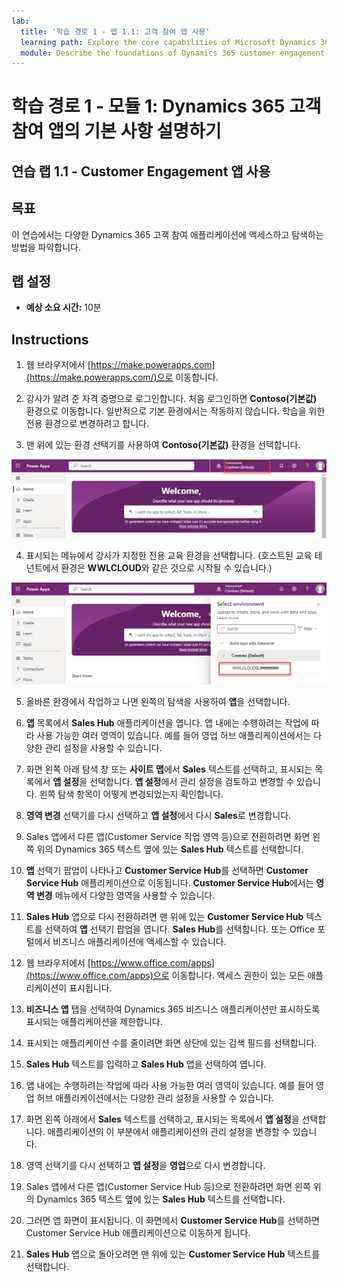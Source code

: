 ```yaml
---
lab:
  title: '학습 경로 1 - 랩 1.1: 고객 참여 앱 사용'
  learning path: Explore the core capabilities of Microsoft Dynamics 365 customer engagement apps
  module: Describe the foundations of Dynamics 365 customer engagement apps
---
```


학습 경로 1 - 모듈 1: Dynamics 365 고객 참여 앱의 기본 사항 설명하기
========================

## 연습 랩 1.1 - Customer Engagement 앱 사용 

## 목표

이 연습에서는 다양한 Dynamics 365 고객 참여 애플리케이션에 액세스하고 탐색하는 방법을 파악합니다. 

## 랩 설정

  - **예상 소요 시간:** 10분

## Instructions

1. 웹 브라우저에서 [https://make.powerapps.com](https://make.powerapps.com/)으로 이동합니다. 

2. 강사가 알려 준 자격 증명으로 로그인합니다. 처음 로그인하면 **Contoso(기본값)** 환경으로 이동합니다. 일반적으로 기본 환경에서는 작동하지 않습니다. 학습을 위한 전용 환경으로 변경하려고 합니다. 

3.  맨 위에 있는 환경 선택기를 사용하여 **Contoso(기본값)** 환경을 선택합니다. 

![환경 선택](media/lab-11-work-with-customer-engagement-apps-01.png)

4. 표시되는 메뉴에서 강사가 지정한 전용 교육 환경을 선택합니다. (호스트된 교육 테넌트에서 환경은 **WWLCLOUD**와 같은 것으로 시작될 수 있습니다.)

![환경 유효성 검사](media/lab-11-work-with-customer-engagement-apps-02.png)

5. 올바른 환경에서 작업하고 나면 왼쪽의 탐색을 사용하여 **앱**을 선택합니다. 

6. **앱** 목록에서 **Sales Hub** 애플리케이션을 엽니다. 앱 내에는 수행하려는 작업에 따라 사용 가능한 여러 영역이 있습니다. 예를 들어 영업 허브 애플리케이션에서는 다양한 관리 설정을 사용할 수 있습니다.

7. 화면 왼쪽 아래 탐색 창 또는 **사이트 맵**에서 **Sales** 텍스트를 선택하고, 표시되는 목록에서 **앱 설정**을 선택합니다. **앱 설정**에서 관리 설정을 검토하고 변경할 수 있습니다. 왼쪽 탐색 항목이 어떻게 변경되었는지 확인합니다.

8. **영역 변경** 선택기를 다시 선택하고 **앱 설정**에서 다시 **Sales**로 변경합니다.

9. Sales 앱에서 다른 앱(Customer Service 작업 영역 등)으로 전환하려면 화면 왼쪽 위의 Dynamics 365 텍스트 옆에 있는 **Sales Hub** 텍스트를 선택합니다.

10.  **앱** 선택기 팝업이 나타나고 **Customer Service Hub**를 선택하면 **Customer Service Hub** 애플리케이션으로 이동됩니다. **Customer Service Hub**에서는 **영역 변경** 메뉴에서 다양한 영역을 사용할 수 있습니다.

11. **Sales Hub** 앱으로 다시 전환하려면 맨 위에 있는 **Customer Service Hub** 텍스트를 선택하여 **앱** 선택기 팝업을 엽니다. **Sales Hub**를 선택합니다.
또는 Office 포털에서 비즈니스 애플리케이션에 액세스할 수 있습니다. 

12. 웹 브라우저에서 [https://www.office.com/apps](https://www.office.com/apps)으로 이동합니다. 액세스 권한이 있는 모든 애플리케이션이 표시됩니다.

13. **비즈니스 앱** 탭을 선택하여 Dynamics 365 비즈니스 애플리케이션만 표시하도록 표시되는 애플리케이션을 제한합니다.

14. 표시되는 애플리케이션 수를 줄이려면 화면 상단에 있는 검색 필드를 선택합니다.

15. **Sales Hub** 텍스트를 입력하고 **Sales Hub** 앱을 선택하여 엽니다.

16. 앱 내에는 수행하려는 작업에 따라 사용 가능한 여러 영역이 있습니다. 예를 들어 영업 허브 애플리케이션에서는 다양한 관리 설정을 사용할 수 있습니다.

17. 화면 왼쪽 아래에서 **Sales** 텍스트를 선택하고, 표시되는 목록에서 **앱 설정**을 선택합니다. 애플리케이션의 이 부분에서 애플리케이션의 관리 설정을 변경할 수 있습니다.

18. 영역 선택기를 다시 선택하고 **앱 설정**을 **영업**으로 다시 변경합니다.

19. Sales 앱에서 다른 앱(Customer Service Hub 등)으로 전환하려면 화면 왼쪽 위의 Dynamics 365 텍스트 옆에 있는 **Sales Hub** 텍스트를 선택합니다.

20. 그러면 앱 화면이 표시됩니다. 이 화면에서 **Customer Service Hub**를 선택하면 Customer Service Hub 애플리케이션으로 이동하게 됩니다.

21. **Sales Hub** 앱으로 돌아오려면 맨 위에 있는 **Customer Service Hub** 텍스트를 선택합니다.
